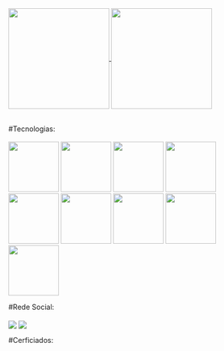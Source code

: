 <a href="https://github.com/mcosttaoficial/github-readme-stats">
  <img height=200 align="center" src="https://github-readme-stats.vercel.app/api?username=mcosttaoficial&theme=blue-green" />
</a>
<a href="https://github.com/mcosttaoficial/convoychat">
  <img height=200 align="center" src="https://github-readme-stats.vercel.app/api/top-langs?username=mcosttaoficial&layout=compact&langs_count=8&card_width=320&theme=blue-green" />
</a>
<br> </br>

<a>#Tecnologias:</a>
<br> </br>
<img height= 100 src="https://cdn.jsdelivr.net/gh/devicons/devicon/icons/amazonwebservices/amazonwebservices-plain-wordmark.svg" /> <!-- AWS -->
<img height= 100 src="https://cdn.jsdelivr.net/gh/devicons/devicon/icons/docker/docker-plain-wordmark.svg" /> <!-- Docker -->
<img height= 100 src="https://cdn.jsdelivr.net/gh/devicons/devicon/icons/terraform/terraform-original.svg" /> <!-- TerraForm -->
<img height= 100 src="https://cdn.jsdelivr.net/gh/devicons/devicon/icons/bash/bash-original.svg" /> <!-- BASH -->
<img height= 100 src="https://cdn.jsdelivr.net/gh/devicons/devicon/icons/python/python-original-wordmark.svg" /> <!-- Python -->
<img height= 100 src="https://cdn.jsdelivr.net/gh/devicons/devicon/icons/javascript/javascript-plain.svg" /> <!-- JavaScript -->
<img height= 100 src="https://cdn.jsdelivr.net/gh/devicons/devicon/icons/ruby/ruby-plain-wordmark.svg" /> <!-- Ruby -->
<img height= 100 src="https://cdn.jsdelivr.net/gh/devicons/devicon/icons/linux/linux-original.svg" /> <!-- Linux -->
<img height= 100 src="https://cdn.jsdelivr.net/gh/devicons/devicon/icons/amazonwebservices/amazonwebservices-plain-wordmark.svg" /> <!-- CRM Dynamics -->



<!-- <a href="#rede-social" >Redes Sociais: </a> -->
<a> #Rede Social: </a>
<br> </br>
<img align="center" src="https://img.shields.io/badge/LinkedIn-0077B5?style=for-the-badge&logo=linkedin&logoColor=white" />
<img align="center" src="https://img.shields.io/badge/Instagram-E4405F?style=for-the-badge&logo=instagram&logoColor=white" />



<a>#Cerficiados:</a>
<br> </br>
<!--
<img align="center" src="https://img.shields.io/badge/LinkedIn-0077B5?style=for-the-badge&logo=linkedin&logoColor=white" />
<img align="center" src="https://img.shields.io/badge/Instagram-E4405F?style=for-the-badge&logo=instagram&logoColor=white" />
-->



<!--
<a href="https://github.com/mcosttaoficial/github-readme-stats">
  <img align="center" src="https://github-readme-stats.vercel.app/api/pin/?username=mcosttaoficial&repo=github-readme-stats" />
</a>
<a href="https://github.com/mcosttaoficial/convoychat">
  <img align="center" src="https://github-readme-stats.vercel.app/api/pin/?username=mcosttaoficial&repo=convoychat" />
</a>

-->
